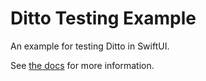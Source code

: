 # Ditto Testing Example

An example for testing Ditto in SwiftUI.

See [the docs](https://docs.ditto.live/ios/quick-tips/testing/) for more information.
